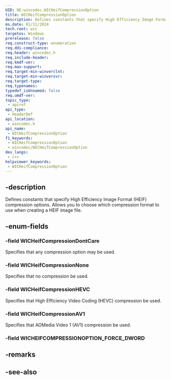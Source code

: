 ```yaml
---
UID: NE:wincodec.WICHeifCompressionOption
title: WICHeifCompressionOption
description: Defines constants that specify High Efficiency Image Format (HEIF) compression options.
ms.date: 01/11/2024
tech.root: wic
targetos: Windows
prerelease: false
req.construct-type: enumeration
req.ddi-compliance: 
req.header: wincodec.h
req.include-header: 
req.kmdf-ver: 
req.max-support: 
req.target-min-winverclnt: 
req.target-min-winversvr: 
req.target-type: 
req.typenames: 
typedef_isUnnamed: false
req.umdf-ver: 
topic_type:
 - apiref
api_type:
 - HeaderDef
api_location:
 - wincodec.h
api_name:
 - WICHeifCompressionOption
f1_keywords:
 - WICHeifCompressionOption
 - wincodec/WICHeifCompressionOption
dev_langs:
 - c++
helpviewer_keywords:
 - WICHeifCompressionOption
---
```


## -description

Defines constants that specify High Efficiency Image Format (HEIF) compression options. Allows you to choose which compression format to use when creating a HEIF image file.

## -enum-fields

### -field WICHeifCompressionDontCare

Specifies that any compression option may be used.

### -field WICHeifCompressionNone

Specifies that no compression be used.

### -field WICHeifCompressionHEVC

Specifies that High Efficiency Video Coding (HEVC) compression be used.

### -field WICHeifCompressionAV1

Specifies that AOMedia Video 1 (AV1) compression be used.

### -field WICHEIFCOMPRESSIONOPTION_FORCE_DWORD

## -remarks

## -see-also
